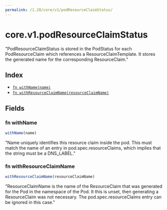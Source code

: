 ```yaml
---
permalink: /1.28/core/v1/podResourceClaimStatus/
---
```


# core.v1.podResourceClaimStatus

"PodResourceClaimStatus is stored in the PodStatus for each PodResourceClaim which references a ResourceClaimTemplate. It stores the generated name for the corresponding ResourceClaim."

## Index

* [`fn withName(name)`](#fn-withname)
* [`fn withResourceClaimName(resourceClaimName)`](#fn-withresourceclaimname)

## Fields

### fn withName

```ts
withName(name)
```

"Name uniquely identifies this resource claim inside the pod. This must match the name of an entry in pod.spec.resourceClaims, which implies that the string must be a DNS_LABEL."

### fn withResourceClaimName

```ts
withResourceClaimName(resourceClaimName)
```

"ResourceClaimName is the name of the ResourceClaim that was generated for the Pod in the namespace of the Pod. It this is unset, then generating a ResourceClaim was not necessary. The pod.spec.resourceClaims entry can be ignored in this case."